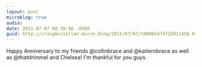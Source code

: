 ```yaml
---
layout: post
microblog: true
audio: 
date: 2011-07-07 08:39:56 -0500
guid: http://craigmcclellan.micro.blog/2011/07/07/t88965474725011456.html
---
```

Happy Anniversary to my friends @collinbrace and @katierobrace as well as @thatdrimmel and Chelsea! I'm thankful for you guys.
